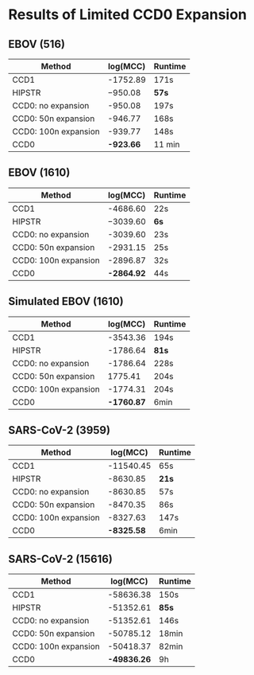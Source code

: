 # Results of Limited CCD0 Expansion

## EBOV (516)

| Method               | log(MCC)    | Runtime |
| -------------------- | ----------- | ------- |
| CCD1                 | -1752.89    | 171s    |
| HIPSTR               | −950.08     | **57s** |
| CCD0: no expansion   | -950.08     | 197s    |
| CCD0: 50n expansion  | -946.77     | 168s    |
| CCD0: 100n expansion | -939.77     | 148s    |
| CCD0                 | **-923.66** | 11 min  |

## EBOV (1610)

| Method               | log(MCC)     | Runtime |
| -------------------- | ------------ | ------- |
| CCD1                 | -4686.60     | 22s     |
| HIPSTR               | −3039.60     | **6s**  |
| CCD0: no expansion   | -3039.60     | 23s     |
| CCD0: 50n expansion  | -2931.15     | 25s     |
| CCD0: 100n expansion | -2896.87     | 32s     |
| CCD0                 | **-2864.92** | 44s     |

## Simulated EBOV (1610)

| Method               | log(MCC)     | Runtime |
| -------------------- | ------------ | ------- |
| CCD1                 | -3543.36     | 194s    |
| HIPSTR               | -1786.64     | **81s** |
| CCD0: no expansion   | -1786.64     | 228s    |
| CCD0: 50n expansion  | 1775.41      | 204s    |
| CCD0: 100n expansion | -1774.31     | 204s    |
| CCD0                 | **-1760.87** | 6min    |

## SARS-CoV-2 (3959)

| Method               | log(MCC)     | Runtime |
| -------------------- | ------------ | ------- |
| CCD1                 | -11540.45    | 65s     |
| HIPSTR               | -8630.85     | **21s** |
| CCD0: no expansion   | -8630.85     | 57s     |
| CCD0: 50n expansion  | -8470.35     | 86s     |
| CCD0: 100n expansion | -8327.63     | 147s    |
| CCD0                 | **-8325.58** | 6min   |

## SARS-CoV-2 (15616)

| Method               | log(MCC)      | Runtime |
| -------------------- | ------------- | ------- |
| CCD1                 | -58636.38     | 150s    |
| HIPSTR               | -51352.61     | **85s** |
| CCD0: no expansion   | -51352.61     | 146s    |
| CCD0: 50n expansion  | -50785.12     | 18min   |
| CCD0: 100n expansion | -50418.37     | 82min   |
| CCD0                 | **-49836.26** | 9h      |

